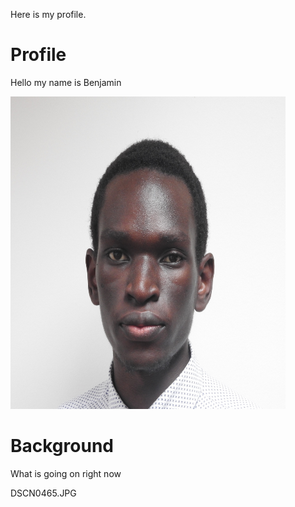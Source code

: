 Here is my profile.
<body>
  <h1>Profile</h1>
  <p> Hello my name is Benjamin</p>
<img class="img1" src="DSCN0514..jpg" width="440" height="500" alt="Picture">
  
<h1>Background</h1>
<p>What is going on right now</p>

DSCN0465.JPG

  </body>
  </html>
